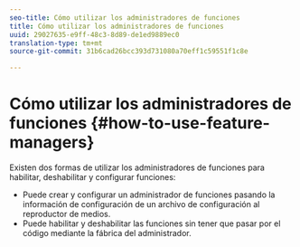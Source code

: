 ```yaml
---
seo-title: Cómo utilizar los administradores de funciones
title: Cómo utilizar los administradores de funciones
uuid: 29027635-e9ff-48c3-8d89-de1ed9889ec0
translation-type: tm+mt
source-git-commit: 31b6cad26bcc393d731080a70eff1c59551f1c8e

---
```



# Cómo utilizar los administradores de funciones {#how-to-use-feature-managers}

Existen dos formas de utilizar los administradores de funciones para habilitar, deshabilitar y configurar funciones:

* Puede crear y configurar un administrador de funciones pasando la información de configuración de un archivo de configuración al reproductor de medios.
* Puede habilitar y deshabilitar las funciones sin tener que pasar por el código mediante la fábrica del administrador.

